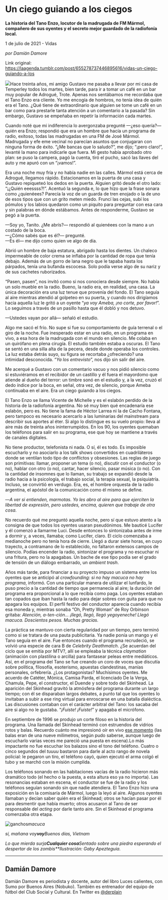# Un ciego guiando a los ciegos

**La historia del Tano Enzo, locutor de la madrugada de FM Mármol, compañero de sus oyentes y el secreto mejor guardado de la radiofonía local.**

1 de julio de 2021 - Vidas

_por Damíán Damore_

Link original: https://laagenda.tumblr.com/post/655278737446895616/vidas-un-ciego-guiando-a-los

![](https://64.media.tumblr.com/fd7e876ab25ffb71f8b72c4731c5ea3d/dfb913f102dafdef-94/s500x750/9335093fee757a7283e4cc42e90a5021f65a7c37.jpg)Hace treinta años, mi amigo Gustavo me pasaba a llevar por mi casa de Temperley todos los martes, bien tarde, para ir a tomar un café en un bar muy popular de Adrogué, Trote. Apenas nos sentábamos me recordaba que el Tano Enzo era cliente. Yo me encogía de hombros, no tenía idea de quién era el Tano. ¿Qué tiene de extraordinario que alguien se tome un café en un bar como para prestarle tanta atención a un comentario a la pasada? Sin embargo, Gustavo se empeñaba en repetir la información cada martes.   
  
Cuando noté que mi indiferencia lo avergonzaba pregunté —¿eso quería?— quién era Enzo; respondió que era un hombre que hacía un programa de radio, exitoso, todas las madrugadas en una FM de José Mármol. Madrugada y efe eme vecinal no parecían asuntos que conjugaran con ninguna forma de éxito. “¿Me bancas que lo saludo?”, me dijo; “¡pero claro!”, levanté la mano para indicarle que fuera. Mi gesto había aprobado otro plan: se puso la campera, pagó la cuenta, tiró el pucho, sacó las llaves del auto y me apuró con un “¡vamos!”.  
  
Era una noche muy fría y no había nadie en las calles. Mármol está cerca de Adrogué, llegamos rápido. Estacionamos en la puerta de una casa y Gustavo repiqueteó los dedos en la puerta. Alguien gritó desde el otro lado: “¡¿Quién eeessss?!”. Acentuó la segunda e, lo que hizo que la frase sonara como ¿quienéees? Parecía la voz de un guarda de tren enojado o la de uno de esos tipos que con un grito meten miedo. Fruncí las cejas, subí los pómulos y los labios quedaron como un piquito para preguntar con esa cara y sin palabras en dónde estábamos. Antes de responderme, Gustavo se pegó a la puerta.  
  
—Soy yo, Tanito. ¿Me abrís?— respondió al quienéees con la mano a un costado de la boca.  
—¿Cómo sabés que es él?— pregunté.  
—Es él— me dijo como quien ve algo de día.  
  
Abrió un hombre de baja estatura, abrigado hasta los dientes. Un chaleco impermeable de color crema se inflaba por la cantidad de ropa que tenía debajo. Además de un gorro de lana negro que le tapaba hasta los párpados, tenía una bufanda escocesa. Solo podía verse algo de su nariz y de sus cachetes ruborizados.  
  
“Pasen, pasen”, nos invitó como si nos conociera desde siempre. No había un solo mueble en la radio. Bueno, la radio era, en realidad, una casa. La única decoración era una luz tenue que provenía del fondo. El Tano seguía al aire mientras atendió al golpeteo en su puerta, y cuando nos dirigíamos hacia aquella luz le gritó a un oyente “*ya voy Ameba, ¡no corte, por favor!*”. Lo seguimos a través de un pasillo hasta que él dobló y nos detuvo.   
  
—Ustedes vayan por allá— señaló el estudio.   
  
Algo me sacó el frío. No supe si fue su comportamiento de guía terrenal o el giro de la noche. Fue inesperado estar en una radio, en un programa en vivo, a esa hora de la madrugada con el mundo en silencio. Me colaba en un quirófano en plena cirugía. El estudio también estaba a oscuras. El Tano se sentó en una silla alta de la pecera, desde donde operaba los controles. La luz estaba detrás suyo, su figura se recortaba ¿ofreciendo? una intimidad desconocida. “*Ya los entrevisto*”, nos dijo sin salir del aire.  
  
Me acerqué a Gustavo con un comentario vacuo y nos pidió silencio como si estuviéramos en el recibidor de un castillo y él fuera el mayordomo que atiende al dueño del terror: un timbre sonó en el estudio y, a la vez, cruzó el dedo índice por la boca, en señal, otra vez, de silencio, porque Ameba continuaba en el aire. Era un ciego guiando a los ciegos.  
  
El Tano Enzo se llama Vicente de Michelle y es el eslabón perdido de la historia de la radiofonía argentina. No sé muy bien qué encadenaría ese eslabón, pero es. No tiene la fama de Héctor Larrea ni la de Cacho Fontana, pero tampoco es necesario acercarlo a las luminarias del mainstream para describir sus aportes al éter. Si algo lo distingue es su vuelo propio: lleva al aire más de treinta años ininterrumpidos. En los 90, los oyentes quemaban los teléfonos para salir en su programa, ese que hoy se mantiene a través de canales digitales.

  
No tiene productor, telefonista ni nada. O sí, él es todo. Es imposible escucharlo y no asociarlo a los talk shows convertidos en cuadriláteros donde se ventilan todo tipo de conflictos y obsesiones. Las reglas de juego son primitivas: llamar, proponer un tema (o no), discutir con el conductor (o no), hablar con otro (o no), cantar, hacer silencio, pasar música (o no). Con la cantidad de insomnes que lo llaman, su trabajo se expandió desde la radio hacia a la psicología, el trabajo social, la terapia sexual, la psiquiatría. Incluso, se convirtió en verdugo. Era, es, el hombre orquesta de la radio argentina, el apóstol de la comunicación como él mismo se define.  
  
—*A ver si entienden, marmotas. Yo les abro al aire para que ejerciten la libertad de expresión, pero ustedes, encima, quieren que trabaje de otra cosa.*   
  
No recuerdo qué me preguntó aquella noche, pero sí que estuvo atento a la consigna de que todos los oyentes usaran pseudónimos. Me bauticé Lucifer y él comenzó a llamarme Luci. Desde entonces lo sintonizaba antes de irme a dormir y, a veces, llamaba; como Lucifer, claro. El ciclo comenzaba a medianoche pero no tenía hora de cierre. Llegó a durar siete horas, en cuyo trayecto, a contramano de lo establecido, no faltaron extensos campos de silencio. Podías encender la radio, sintonizar el programa y no escuchar ni una fritura, pero no la apagabas. Un bache de ese tipo podía ser el grado de tensión de un diálogo embarrado, un *ambient trash*.   
  
Años más tarde, para financiar a su proyecto impuso un sistema entre los oyentes que se anticipó al *crowfounding: si no hay macuca no hay programa*, informó. Con una particular manera de utilizar el lunfardo, le puso precio a la cantidad de tiempo que permanecía al aire; la duración del programa era proporcional a lo que recibía como paga. Los oyentes estaban tan copados que iban hasta la radio para dejar sobres con guita para que no apagara los equipos. El perfil festivo del conductor aparecía cuando recibía esa moneda y, mientras sonaba “Oh, Pretty Woman” de Roy Orbinson gritaba: *Atención, a-ten-ción… ¡llegó, llegó, llegó yegoyeneche!* *Llegó macuca. Doscientos pesos. Muchas gracias.*  
  
La práctica se mantuvo con cierta regularidad por un tiempo, pero terminó como si se tratara de una pauta publicitaria. Ya nadie ponía un mango y el Tano seguía en el aire. Fue entonces cuando el programa recrudeció, se volvió una especie de cara B de *Celebrity Deathmatch*. ¿Se acuerdan del ciclo que se emitía por MTV?, allí se empleaba la técnica *claymation* (animación con plastilina o arcilla) para fantasear peleas entre mediáticos. Así, en el programa del Tano se fue creando un coro de voces que discutía sobre política, filosofía, esoterismo, apuestas clandestinas, manías personales, orfebrería. ¿Los protagonistas? Muchísimos oyentes. Me acuerdo de Catéter, Mónica, Camisa Parda, el licenciado De la Verga, Chamula, Pepe, el constructor, el Duende y sobre todo del Skinhead. La aparición del Skinhead gravitó la atmósfera del programa durante un largo tiempo; con él se disparaban largos debates, a punto tal que los oyentes lo invitaban a subir a ese ring virtual para enroscarse en una batalla dialéctica. Las discusiones contaban con el carácter arbitral del Tano: los sacaba del aire si algo no le gustaba. “*¡Fuiste! ¡Fuiste!*” y apagaba el micrófono.   
  
En septiembre de 1996 se produjo un corte filoso en la historia del programa. Una llamada del Skinhead terminó con estruendos de vidrios rotos y balas. Recuerdo cuánto me impresionó oír en vivo [ese momento](https://www.youtube.com/watch?v=AlQY14UL1g4) (las balas eran de una nueve milímetros, según pudo saberse, aunque luego de escucharlo varias veces me pareció una puesta en escena).Lo más impactante no fue escuchar los balazos sino el tono del teléfono. Cuatro o cinco segundos del *tuuuu* bastaron para darle al acto rango de novela policial: le pegaron un tiro, el teléfono cayó, quien ejecutó el arma colgó el tubo y se marchó con la misión cumplida.  
  
Los teléfonos sonando en las habitaciones vacías de la radio hicieron más dramático todo (el hecho o la puesta, a esta altura eso ya no importa). Las resonancias estaban en escena, el conductor se fue de la radio y los teléfonos seguían sonando sin que nadie atendiera. El Tano Enzo hizo una exposición en la comisaría de Mármol, luego la leyó al aire. Algunos oyentes llamaban y decían saber quién era el Skinhead; otros se hacían pasar por él para desmentir que había muerto; otros acusaron al Tano de ser responsable del *acting* por darle tanto aire. Sin el Skinhead el programa comenzaba otra etapa.  
  


![ganchos](https://64.media.tumblr.com/fd7e876ab25ffb71f8b72c4731c5ea3d/dfb913f102dafdef-94/s500x750/9335093fee757a7283e4cc42e90a5021f65a7c37.jpg)*macuca*  
  
*sí, mañana voy**voy**Buenos días, Vietnam*  
  
*Lo que mierda surja**Cualquier cosa**Sentado sobre una piedra esperando el despertar de los zombis**Ilustración: Gaby Apezteguia.*

---

Damián Damore
-------------

 Damián Damore es periodista y docente, autor del libro Luces calientes, con Sumo por Buenos Aires (Nobuko). También es entrenador del equipo de fútbol del Club Social y Cultural. En Twitter es [@derplain](https://twitter.com/derplain) 

